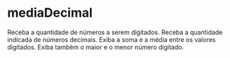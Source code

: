 # mediaDecimal
Receba a quantidade de números a serem digitados. Receba a quantidade indicada de números decimais. Exiba a soma e a média entre os valores digitados. Exiba também o maior e o menor número digitado.

